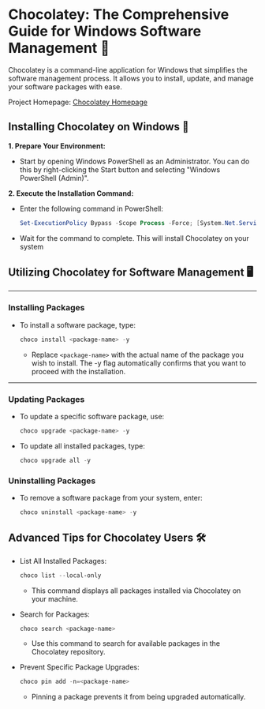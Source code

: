 # Chocolatey: The Comprehensive Guide for Windows Software Management 🍫

Chocolatey is a command-line application for Windows that simplifies the software management process. It allows you to install, update, and manage your software packages with ease.

Project Homepage: [Chocolatey Homepage](https://chocolatey.org/)

## Installing Chocolatey on Windows 🚀

**1. Prepare Your Environment:**

- Start by opening Windows PowerShell as an Administrator. You can do this by right-clicking the Start button and selecting "Windows PowerShell (Admin)".

**2. Execute the Installation Command:**

- Enter the following command in PowerShell:

  ```powershell
  Set-ExecutionPolicy Bypass -Scope Process -Force; [System.Net.ServicePointManager]::SecurityProtocol = [System.Net.ServicePointManager]::SecurityProtocol -bor 3072; iex ((New-Object System.Net.WebClient).DownloadString('https://chocolatey.org/install.ps1'))
  ```

- Wait for the command to complete. This will install Chocolatey on your system

## Utilizing Chocolatey for Software Management 🖥

---

### Installing Packages

- To install a software package, type:

  ```powershell
  choco install <package-name> -y
  ```

  - Replace `<package-name>` with the actual name of the package you wish to install. The -y flag automatically confirms that you want to proceed with the installation.

---

### Updating Packages

- To update a specific software package, use:

  ```powershell
  choco upgrade <package-name> -y
  ```

- To update all installed packages, type:

  ```powershell
  choco upgrade all -y
  ```

### Uninstalling Packages

- To remove a software package from your system, enter:

  ```powershell
  choco uninstall <package-name> -y
  ```

## Advanced Tips for Chocolatey Users 🛠

- List All Installed Packages:

  ```powershell
  choco list --local-only
  ```

  - This command displays all packages installed via Chocolatey on your machine.

- Search for Packages:

  ```powershell
  choco search <package-name>
  ```

  - Use this command to search for available packages in the Chocolatey repository.

- Prevent Specific Package Upgrades:

  ```powershell
  choco pin add -n=<package-name>
  ```

  - Pinning a package prevents it from being upgraded automatically.
